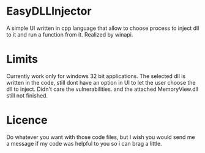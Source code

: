 # EasyDLLInjector

A simple UI written in cpp language that allow to choose process to inject dll to it and run a function from it.
Realized by winapi.

# Limits
Currently work only for windows 32 bit applications.
The selected dll is written in the code, still dont have an option in UI to let the user choose the dll to inject.
Didn't care the vulnerabilities. and the attached MemoryView.dll still not finished.

# Licence
Do whatever you want with those code files, but I wish you would send me a message if my code was helpful to you so i can brag a little.
